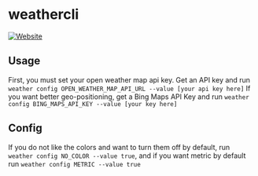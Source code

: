 # weathercli
[![Website](https://github.com/arihant2math/weathercli/actions/workflows/pages/pages-build-deployment/badge.svg)](https://github.com/arihant2math/weathercli/actions/workflows/pages/pages-build-deployment)
## Usage
First, you must set your open weather map api key.
Get an API key and run `weather config OPEN_WEATHER_MAP_API_URL --value [your api key here]`
If you want better geo-positioning, get a Bing Maps API Key and run `weather config BING_MAPS_API_KEY --value [your key here]`
## Config
If you do not like the colors and want to turn them off by default, run `weather config NO_COLOR --value true`, and if you want metric by default run `weather config METRIC --value true`


